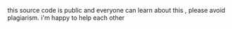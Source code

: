 this source code is public and everyone can learn about this , please avoid plagiarism. i'm happy to help each other
